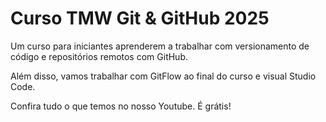 # Curso TMW Git & GitHub 2025

Um curso para iniciantes
aprenderem a trabalhar com
versionamento de código e
repositórios remotos com GitHub.

Além disso, vamos trabalhar com 
GitFlow ao final do curso e 
visual Studio Code.

Confira tudo o que temos no
nosso Youtube. É grátis!
